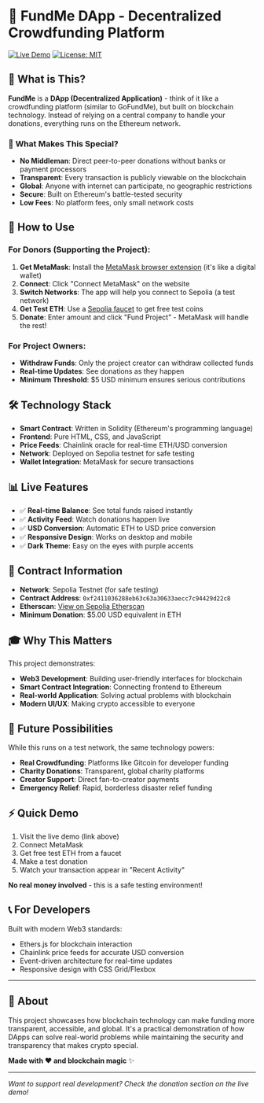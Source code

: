 # 💝 FundMe DApp - Decentralized Crowdfunding Platform

[![Live Demo](https://img.shields.io/badge/Live-Demo-brightgreen)](fund-me-web3-app.vercel.app)
[![License: MIT](https://img.shields.io/badge/License-MIT-yellow.svg)](https://opensource.org/licenses/MIT)

## 🌟 What is This?

**FundMe** is a **DApp (Decentralized Application)** - think of it like a crowdfunding platform (similar to GoFundMe), but built on blockchain technology. Instead of relying on a central company to handle your donations, everything runs on the Ethereum network.

### 🎯 **What Makes This Special?**

- **No Middleman**: Direct peer-to-peer donations without banks or payment processors
- **Transparent**: Every transaction is publicly viewable on the blockchain
- **Global**: Anyone with internet can participate, no geographic restrictions
- **Secure**: Built on Ethereum's battle-tested security
- **Low Fees**: No platform fees, only small network costs

## 🚀 How to Use

### For Donors (Supporting the Project):
1. **Get MetaMask**: Install the [MetaMask browser extension](https://metamask.io) (it's like a digital wallet)
2. **Connect**: Click "Connect MetaMask" on the website
3. **Switch Networks**: The app will help you connect to Sepolia (a test network)
4. **Get Test ETH**: Use a [Sepolia faucet](https://sepoliafaucet.com) to get free test coins
5. **Donate**: Enter amount and click "Fund Project" - MetaMask will handle the rest!

### For Project Owners:
- **Withdraw Funds**: Only the project creator can withdraw collected funds
- **Real-time Updates**: See donations as they happen
- **Minimum Threshold**: $5 USD minimum ensures serious contributions

## 🛠️ Technology Stack

- **Smart Contract**: Written in Solidity (Ethereum's programming language)
- **Frontend**: Pure HTML, CSS, and JavaScript
- **Price Feeds**: Chainlink oracle for real-time ETH/USD conversion
- **Network**: Deployed on Sepolia testnet for safe testing
- **Wallet Integration**: MetaMask for secure transactions

## 📊 Live Features

- ✅ **Real-time Balance**: See total funds raised instantly
- ✅ **Activity Feed**: Watch donations happen live
- ✅ **USD Conversion**: Automatic ETH to USD price conversion
- ✅ **Responsive Design**: Works on desktop and mobile
- ✅ **Dark Theme**: Easy on the eyes with purple accents

## 🔗 Contract Information

- **Network**: Sepolia Testnet (for safe testing)
- **Contract Address**: `0xf2411036288eb63c63a30633aecc7c94429d22c8`
- **Etherscan**: [View on Sepolia Etherscan](https://sepolia.etherscan.io/address/0xf2411036288eb63c63a30633aecc7c94429d22c8)
- **Minimum Donation**: $5.00 USD equivalent in ETH

## 🎓 Why This Matters

This project demonstrates:
- **Web3 Development**: Building user-friendly interfaces for blockchain
- **Smart Contract Integration**: Connecting frontend to Ethereum
- **Real-world Application**: Solving actual problems with blockchain
- **Modern UI/UX**: Making crypto accessible to everyone

## 🔮 Future Possibilities

While this runs on a test network, the same technology powers:
- **Real Crowdfunding**: Platforms like Gitcoin for developer funding
- **Charity Donations**: Transparent, global charity platforms
- **Creator Support**: Direct fan-to-creator payments
- **Emergency Relief**: Rapid, borderless disaster relief funding

## ⚡ Quick Demo

1. Visit the live demo (link above)
2. Connect MetaMask
3. Get free test ETH from a faucet
4. Make a test donation
5. Watch your transaction appear in "Recent Activity"

**No real money involved** - this is a safe testing environment!

## 📞 For Developers

Built with modern Web3 standards:
- Ethers.js for blockchain interaction
- Chainlink price feeds for accurate USD conversion
- Event-driven architecture for real-time updates
- Responsive design with CSS Grid/Flexbox

---

## 🎯 About

This project showcases how blockchain technology can make funding more transparent, accessible, and global. It's a practical demonstration of how DApps can solve real-world problems while maintaining the security and transparency that makes crypto special.

**Made with ❤️ and blockchain magic** ✨

---

*Want to support real development? Check the donation section on the live demo!*
